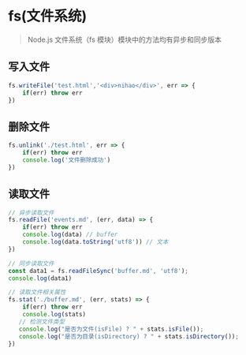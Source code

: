 fs(文件系统)
===========
> Node.js 文件系统（fs 模块）模块中的方法均有异步和同步版本  

写入文件
--------
```javascript
fs.writeFile('test.html','<div>nihao</div>', err => {
    if(err) throw err
})
```
删除文件
--------
```javascript
fs.unlink('./test.html', err => {
    if(err) throw err
    console.log('文件删除成功')
})
```
读取文件
--------
```javascript
// 异步读取文件
fs.readFile('events.md', (err, data) => {
    if(err) throw err
    console.log(data) // buffer
    console.log(data.toString('utf8')) // 文本
})

// 同步读取文件
const data1 = fs.readFileSync('buffer.md', 'utf8');
console.log(data1)

// 读取文件相关属性
fs.stat('./buffer.md', (err, stats) => {
    if(err) throw err
    console.log(stats)
   // 检测文件类型
   console.log("是否为文件(isFile) ? " + stats.isFile());
   console.log("是否为目录(isDirectory) ? " + stats.isDirectory());    
})
```